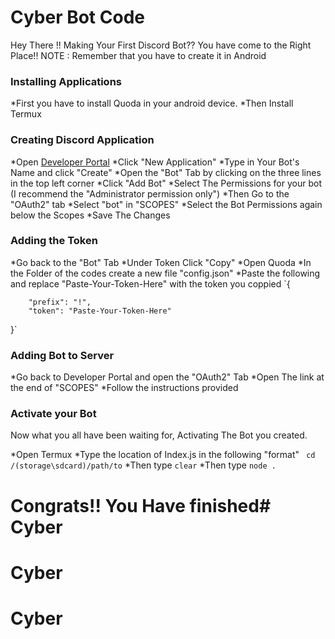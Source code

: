 # Cyber Bot Code

Hey There !!  Making Your First Discord Bot??
You have come to the Right Place!! 
NOTE : Remember that you have to create it in Android

### Installing Applications

*First you have to install Quoda in your android device.
*Then Install Termux

### Creating Discord Application

*Open [Developer Portal](https://discord.com/developers/applications)
*Click "New Application"
*Type in Your Bot's Name and click "Create"
*Open the "Bot" Tab by clicking on the three lines in the top left corner
*Click "Add Bot"
*Select The Permissions for your bot (I recommend the "Administrator permission only")
*Then Go to the "OAuth2" tab
*Select "bot" in "SCOPES"
*Select the Bot Permissions again below the Scopes
*Save The Changes

### Adding the Token

*Go back to the "Bot" Tab
*Under Token Click "Copy"
*Open Quoda
*In the Folder of the codes create a new file "config.json"
*Paste the following and replace "Paste-Your-Token-Here" with the token you coppied
`{
	
	 	"prefix": "!",
	 	"token": "Paste-Your-Token-Here"
	 	 
}`

### Adding Bot to Server

*Go back to Developer Portal and open the "OAuth2" Tab
*Open The link at the end of "SCOPES"
*Follow the instructions provided

### Activate your Bot

Now what you all have been waiting for, Activating The Bot you created.

*Open Termux
*Type the location of Index.js in the following "format"
` cd /(storage\sdcard)/path/to`
*Then type 
`clear`
*Then type
`node .`
# Congrats!! You Have finished# Cyber
# Cyber
# Cyber

